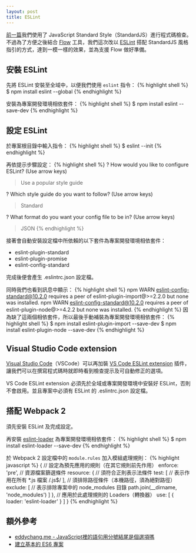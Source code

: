 ```yaml
---
layout: post
title: ESLint
---
```


[前一篇](https://jackblackevo.github.io/javascript-standard-style/)我們使用了 JavaScript Standard Style（StandardJS）進行程式碼檢查。不過為了方便之後結合 [Flow](https://flow.org/) 工具，我們這次改以 [ESLint](http://eslint.org/) 搭配 StandardJS 風格指引的方式，達到一模一樣的效果，並為支援 Flow 做好準備。

## 安裝 ESLint
先將 ESLint 安裝至全域中，以便我們使用 `eslint` 指令：
{% highlight shell %}
$ npm install eslint --global
{% endhighlight %}

安裝為專案開發環境相依套件：
{% highlight shell %}
$ npm install eslint --save-dev
{% endhighlight %}

## 設定 ESLint
於專案根目錄中輸入指令：
{% highlight shell %}
$ eslint --init
{% endhighlight %}

再依提示步驟設定：
{% highlight shell %}
? How would you like to configure ESLint? (Use arrow keys)
> Use a popular style guide

? Which style guide do you want to follow? (Use arrow keys)
> Standard

? What format do you want your config file to be in? (Use arrow keys)
> JSON
{% endhighlight %}

接著會自動安裝設定檔中所依賴的以下套件為專案開發環境相依套件：
* eslint-plugin-standard
* eslint-plugin-promise
* eslint-config-standard

完成後便會產生 .eslintrc.json 設定檔。

同時我們也看到訊息中顯示：
{% highlight shell %}
npm WARN eslint-config-standard@10.2.0 requires a peer of eslint-plugin-import@>=2.2.0 but none was installed.
npm WARN eslint-config-standard@10.2.0 requires a peer of eslint-plugin-node@>=4.2.2 but none was installed.
{% endhighlight %}
因為缺了這兩個相依套件，所以最後手動補裝為專案開發環境相依套件：
{% highlight shell %}
$ npm install eslint-plugin-import --save-dev
$ npm install eslint-plugin-node --save-dev
{% endhighlight %}

## Visual Studio Code extension
[Visual Studio Code](https://code.visualstudio.com/)（VSCode）可以再加裝 [VS Code ESLint extension](https://marketplace.visualstudio.com/items/dbaeumer.vscode-eslint) 插件，讓我們可以在撰寫程式碼時就即時看到檢查提示及可自動修正的選項。

VS Code ESLint extension 必須先於全域或專案開發環境中安裝好 ESLint，否則不會啟用。並且專案中必須有 ESLint 的 .eslintrc.json 設定檔。

## 搭配 Webpack 2
須先安裝 ESLint 及完成設定。

再安裝 [eslint-loader](https://github.com/MoOx/eslint-loader) 為專案開發環境相依套件：
{% highlight shell %}
$ npm install eslint-loader --save-dev
{% endhighlight %}

於 Webpack 2 設定檔中的 `module.rules` 加入模組處理規則：
{% highlight javascript %}
{
  // 設定為預先應用的規則（在其它規則前先作用）
  enforce: 'pre',
  // 資源檔案篩選條件
  resource: {
    // 須符合正則表示法條件
    test: [
      // 表示作用在所有 *.js 檔案
      /\.js$/
    ],
    // 須排除路徑條件（本機路徑，須為絕對路徑）
    exclude: [
      // 表示排除專案中的 node_modules 目錄
      path.join(__dirname, 'node_modules')
    ]
  },
  // 應用於此處理規則的 Loaders（轉換器）
  use: [
    {
      loader: 'eslint-loader'
    }
  ]
}
{% endhighlight %}

## 額外參考
* [eddychang.me - JavaScript裡的語句用分號結尾是個選項嗎](http://eddychang.me/blog/javascript/97-js-semicolon.html)
* [建立基本的 ES6 專案](https://jackblackevo.github.io/simple-es6-project/)
